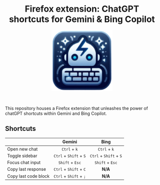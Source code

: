 <h1 align="center">Firefox extension: ChatGPT shortcuts for Gemini & Bing Copilot</h1>

<div align="center">
<img src="./icons/128.png" width="200"  align="center" />
</div>
<br/>
<br/>

This repository houses a Firefox extension that unleashes the power of chatGPT shortcuts within Gemini and Bing Copilot.

## Shortcuts

<div align="center">

|                      |         Gemini         |          Bing          |
| :-----------------   | :--------------------: | :--------------------: |
|    Open new chat     |      `Ctrl` + `k`      |      `Ctrl` + `k`      |
|    Toggle sidebar    | `Ctrl` + `Shift` + `S` | `Ctrl` + `Shift` + `S` |
|   Focus chat input   |    `Shift` + `Esc`     |    `Shift` + `Esc`     |
|  Copy last response  | `Ctrl` + `Shift` + `C` |        **N/A**         |
| Copy last code block | `Ctrl` + `Shift` + `;` |        **N/A**         |

</div>
